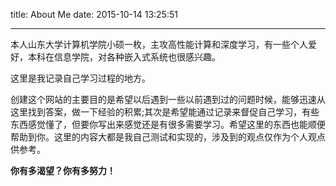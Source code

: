 title: About Me
date: 2015-10-14 13:25:51

---

本人山东大学计算机学院小硕一枚，主攻高性能计算和深度学习，有一些个人爱好，本科在信息学院，对各种嵌入式系统也很感兴趣。

这里是我记录自己学习过程的地方。

创建这个网站的主要目的是希望以后遇到一些以前遇到过的问题时候，能够迅速从这里找到答案，做一下经验的积累;其次是希望能通过记录来督促自己学习，有些东西感觉懂了，但要你写出来感觉还是有很多需要学习。希望这里的东西也能顺便帮助到你。这里的内容大都是我自己测试和实现的，涉及到的观点仅作为个人观点供参考。

**你有多渴望？你有多努力！**
